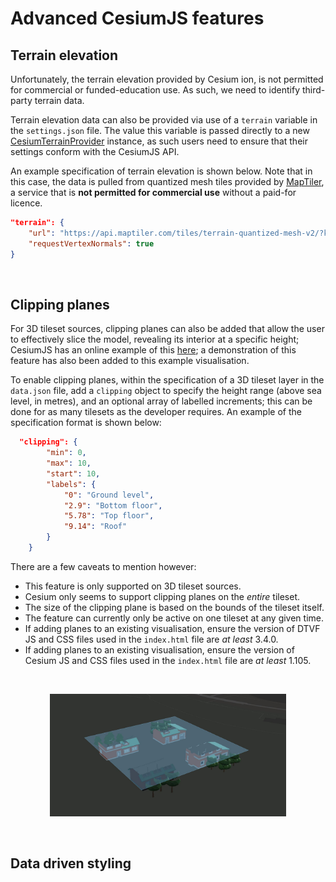 # Advanced CesiumJS features

## Terrain elevation

Unfortunately, the terrain elevation provided by Cesium ion, is not permitted for commercial or funded-education use. As such, we need to identify third-party terrain data.

Terrain elevation data can also be provided via use of a `terrain` variable in the `settings.json` file. The value this variable is passed directly to a new [CesiumTerrainProvider](https://cesium.com/learn/cesiumjs/ref-doc/CesiumTerrainProvider.html) instance, as such users need to ensure that their settings conform with the CesiumJS API.


An example specification of terrain elevation is shown below. Note that in this case, the data is pulled from quantized mesh tiles provided by [MapTiler](https://cloud.maptiler.com/), a service that is **not permitted for commercial use** without a paid-for licence.

```json
"terrain": {
    "url": "https://api.maptiler.com/tiles/terrain-quantized-mesh-v2/?key=API_KEY",
    "requestVertexNormals": true
}
```

<br/>

## Clipping planes

For 3D tileset sources, clipping planes can also be added that allow the user to effectively slice the model, revealing its interior at a specific height; CesiumJS has an online example of this [here](https://sandcastle.cesium.com/?src=3D%20Tiles%20Clipping%20Planes.html); a demonstration of this feature has also been added to this example visualisation.

To enable clipping planes, within the specification of a 3D tileset layer in the `data.json` file, add a `clipping` object to specify the height range (above sea level, in metres), and an optional array of labelled increments; this can be done for as many tilesets as the developer requires. An example of the specification format is shown below:

```json
  "clipping": {
        "min": 0,
        "max": 10,
        "start": 10,
        "labels": {
            "0": "Ground level",
            "2.9": "Bottom floor",
            "5.78": "Top floor",
            "9.14": "Roof"
        }
    }    
```

There are a few caveats to mention however:
- This feature is only supported on 3D tileset sources.
- Cesium only seems to support clipping planes on the _entire_ tileset.
- The size of the clipping plane is based on the bounds of the tileset itself.
- The feature can currently only be active on one tileset at any given time.
- If adding planes to an existing visualisation, ensure the version of DTVF JS and CSS files used in the `index.html` file are _at least_ 3.4.0.
- If adding planes to an existing visualisation, ensure the version of Cesium JS and CSS files used in the `index.html` file are _at least_ 1.105.

<br/>
<p align="center">
    <img src="./img/sample-nyc-3.JPG" alt="Example of a clipping plane on a 3D tileset" width="75%"/>
</p>

<br/>

## Data driven styling